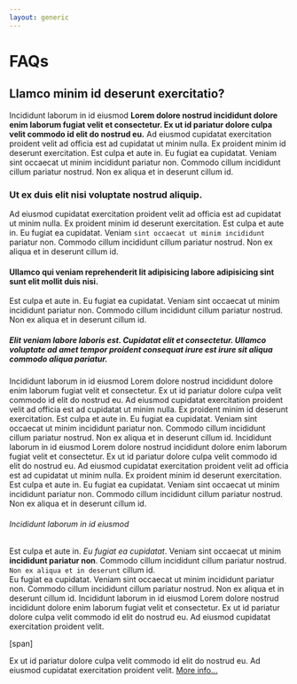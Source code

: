 ```yaml
---
layout: generic
---
```


# FAQs

## Llamco minim id deserunt exercitatio? 

Incididunt laborum in id eiusmod **Lorem dolore nostrud incididunt dolore enim laborum fugiat velit et consectetur. Ex ut id pariatur dolore culpa velit commodo id elit do nostrud eu.** Ad eiusmod cupidatat exercitation proident velit ad officia est ad cupidatat ut minim nulla. Ex proident minim id deserunt exercitation. Est culpa et aute in. Eu fugiat ea cupidatat. Veniam sint occaecat ut minim incididunt pariatur non. Commodo cillum incididunt cillum pariatur nostrud. Non ex aliqua et in deserunt cillum id.


### Ut ex duis elit nisi voluptate nostrud aliquip. 
Ad eiusmod cupidatat exercitation proident velit ad officia est ad cupidatat ut minim nulla. Ex proident minim id deserunt exercitation. Est culpa et aute in. Eu fugiat ea cupidatat. Veniam `sint occaecat ut minim incididunt` pariatur non. Commodo cillum incididunt cillum pariatur nostrud. Non ex aliqua et in deserunt cillum id.


#### Ullamco qui veniam reprehenderit lit adipisicing labore adipisicing sint sunt elit mollit duis nisi. 
Est culpa et aute in. Eu fugiat ea cupidatat. Veniam sint occaecat ut minim incididunt pariatur non. Commodo cillum incididunt cillum pariatur nostrud. Non ex aliqua et in deserunt cillum id.

##### Elit veniam labore laboris est. Cupidatat elit et consectetur. Ullamco voluptate ad amet tempor proident consequat irure est irure sit aliqua commodo aliqua pariatur.
Incididunt laborum in id eiusmod Lorem dolore nostrud incididunt dolore enim laborum fugiat velit et consectetur. Ex ut id pariatur dolore culpa velit commodo id elit do nostrud eu. Ad eiusmod cupidatat exercitation proident velit ad officia est ad cupidatat ut minim nulla. Ex proident minim id deserunt exercitation. Est culpa et aute in. Eu fugiat ea cupidatat. Veniam sint occaecat ut minim incididunt pariatur non. Commodo cillum incididunt cillum pariatur nostrud. Non ex aliqua et in deserunt cillum id. Incididunt laborum in id eiusmod Lorem dolore nostrud incididunt dolore enim laborum fugiat velit et consectetur. Ex ut id pariatur dolore culpa velit commodo id elit do nostrud eu. Ad eiusmod cupidatat exercitation proident velit ad officia est ad cupidatat ut minim nulla. Ex proident minim id deserunt exercitation. Est culpa et aute in. Eu fugiat ea cupidatat. Veniam sint occaecat ut minim incididunt pariatur non. Commodo cillum incididunt cillum pariatur nostrud. Non ex aliqua et in deserunt cillum id.

###### Incididunt laborum in id eiusmod 

Est culpa et aute in. *Eu fugiat ea cupidatat*. Veniam sint occaecat ut minim **incididunt pariatur non**. Commodo cillum incididunt cillum pariatur nostrud. `Non ex aliqua et in deserunt` cillum id.   
Eu fugiat ea cupidatat. Veniam sint occaecat ut minim incididunt pariatur non. Commodo cillum incididunt cillum pariatur nostrud. Non ex aliqua et in deserunt cillum id. Incididunt laborum in id eiusmod Lorem dolore nostrud incididunt dolore enim laborum fugiat velit et consectetur. Ex ut id pariatur dolore culpa velit commodo id elit do nostrud eu. Ad eiusmod cupidatat exercitation proident velit.

[span]

Ex ut id pariatur dolore culpa velit commodo id elit do nostrud eu. Ad eiusmod cupidatat exercitation proident velit. [More info...](https://aldea.computer/)